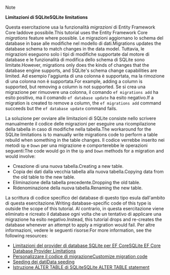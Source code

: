 > [!NOTE]
> 
> <span data-ttu-id="ff9a3-101">**Limitazioni di SQLite**</span><span class="sxs-lookup"><span data-stu-id="ff9a3-101">**SQLite limitations**</span></span>
>
> <span data-ttu-id="ff9a3-102">Questa esercitazione usa la funzionalità *migrazioni* di Entity Framework Core laddove possibile.</span><span class="sxs-lookup"><span data-stu-id="ff9a3-102">This tutorial uses the Entity Framework Core *migrations* feature where possible.</span></span> <span data-ttu-id="ff9a3-103">Le migrazioni aggiornano lo schema del database in base alle modifiche nel modello di dati.</span><span class="sxs-lookup"><span data-stu-id="ff9a3-103">Migrations updates the database schema to match changes in the data model.</span></span> <span data-ttu-id="ff9a3-104">Tuttavia, le migrazioni eseguono solo i tipi di modifiche supportate dal motore di database e le funzionalità di modifica dello schema di SQLite sono limitate.</span><span class="sxs-lookup"><span data-stu-id="ff9a3-104">However, migrations only does the kinds of changes that the database engine supports, and SQLite's schema change capabilities are limited.</span></span> <span data-ttu-id="ff9a3-105">Ad esempio l'aggiunta di una colonna è supportata, ma la rimozione di una colonna non è supportata.</span><span class="sxs-lookup"><span data-stu-id="ff9a3-105">For example, adding a column is supported, but removing a column is not supported.</span></span> <span data-ttu-id="ff9a3-106">Se si crea una migrazione per rimuovere una colonna, il comando `ef migrations add` ha esito positivo, ma il comando `ef database update` ha esito negativo.</span><span class="sxs-lookup"><span data-stu-id="ff9a3-106">If a migration is created to remove a column, the `ef migrations add` command succeeds but the `ef database update` command fails.</span></span> 
>
> <span data-ttu-id="ff9a3-107">La soluzione per ovviare alle limitazioni di SQLite consiste nello scrivere manualmente il codice delle migrazioni per eseguire una ricompilazione della tabella in caso di modifiche nella tabella.</span><span class="sxs-lookup"><span data-stu-id="ff9a3-107">The workaround for the SQLite limitations is to manually write migrations code to perform a table rebuild when something in the table changes.</span></span> <span data-ttu-id="ff9a3-108">Il codice verrebbe inserito nei metodi `Up` e `Down` per una migrazione e comporterebbe le operazioni seguenti:</span><span class="sxs-lookup"><span data-stu-id="ff9a3-108">The code would go in the `Up` and `Down` methods for a migration and would involve:</span></span>
>
> * <span data-ttu-id="ff9a3-109">Creazione di una nuova tabella.</span><span class="sxs-lookup"><span data-stu-id="ff9a3-109">Creating a new table.</span></span>
> * <span data-ttu-id="ff9a3-110">Copia dei dati dalla vecchia tabella alla nuova tabella.</span><span class="sxs-lookup"><span data-stu-id="ff9a3-110">Copying data from the old table to the new table.</span></span>
> * <span data-ttu-id="ff9a3-111">Eliminazione della tabella precedente.</span><span class="sxs-lookup"><span data-stu-id="ff9a3-111">Dropping the old table.</span></span>
> * <span data-ttu-id="ff9a3-112">Ridenominazione della nuova tabella.</span><span class="sxs-lookup"><span data-stu-id="ff9a3-112">Renaming the new table.</span></span>
>
> <span data-ttu-id="ff9a3-113">La scrittura di codice specifico del database di questo tipo esula dall'ambito di questa esercitazione.</span><span class="sxs-lookup"><span data-stu-id="ff9a3-113">Writing database-specific code of this type is outside the scope of this tutorial.</span></span> <span data-ttu-id="ff9a3-114">Al contrario, in questa esercitazione viene eliminato e ricreato il database ogni volta che un tentativo di applicare una migrazione ha esito negativo.</span><span class="sxs-lookup"><span data-stu-id="ff9a3-114">Instead, this tutorial drops and re-creates the database whenever an attempt to apply a migration would fail.</span></span> <span data-ttu-id="ff9a3-115">Per altre informazioni, vedere le seguenti risorse:</span><span class="sxs-lookup"><span data-stu-id="ff9a3-115">For more information, see the following resources:</span></span>
>
> * [<span data-ttu-id="ff9a3-116">Limitazioni del provider di database SQLite per EF Core</span><span class="sxs-lookup"><span data-stu-id="ff9a3-116">SQLite EF Core Database Provider Limitations</span></span>](/ef/core/providers/sqlite/limitations)
> * [<span data-ttu-id="ff9a3-117">Personalizzare il codice di migrazione</span><span class="sxs-lookup"><span data-stu-id="ff9a3-117">Customize migration code</span></span>](/ef/core/managing-schemas/migrations/#customize-migration-code)
> * [<span data-ttu-id="ff9a3-118">Seeding dei dati</span><span class="sxs-lookup"><span data-stu-id="ff9a3-118">Data seeding</span></span>](/ef/core/modeling/data-seeding)
> * [<span data-ttu-id="ff9a3-119">Istruzione ALTER TABLE di SQLite</span><span class="sxs-lookup"><span data-stu-id="ff9a3-119">SQLite ALTER TABLE statement</span></span>](https://sqlite.org/lang_altertable.html)